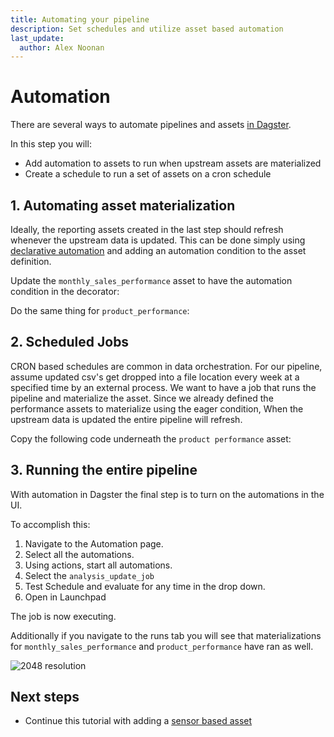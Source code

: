 ```yaml
---
title: Automating your pipeline
description: Set schedules and utilize asset based automation
last_update:
  author: Alex Noonan
---
```


# Automation

There are several ways to automate pipelines and assets [in Dagster](/guides/automate). 

In this step you will:

- Add automation to assets to run when upstream assets are materialized
- Create a schedule to run a set of assets on a cron schedule

## 1. Automating asset materialization 

Ideally, the reporting assets created in the last step should refresh whenever the upstream data is updated. This can be done simply using [declarative automation](/guides/automate/declarative-automation) and adding an automation condition to the asset definition.

Update the `monthly_sales_performance` asset to have the automation condition in the decorator:

<CodeExample filePath="guides/tutorials/etl_tutorial/etl_tutorial/definitions.py" language="python" lineStart="155" lineEnd="209"/>

Do the same thing for `product_performance`:

<CodeExample filePath="guides/tutorials/etl_tutorial/etl_tutorial/definitions.py" language="python" lineStart="216" lineEnd="267"/>

## 2. Scheduled Jobs

CRON based schedules are common in data orchestration. For our pipeline, assume updated csv's get dropped into a file location every week at a specified time by an external process. We want to have a job that runs the pipeline and materialize the asset. Since we already defined the performance assets to materialize using the eager condition, When the upstream data is updated the entire pipeline will refresh. 

Copy the following code underneath the `product performance` asset:

<CodeExample filePath="guides/tutorials/etl_tutorial/etl_tutorial/definitions.py" language="python" lineStart="268" lineEnd="273"/>

## 3. Running the entire pipeline

With automation in Dagster the final step is to turn on the automations in the UI. 

To accomplish this:
1. Navigate to the Automation page.
2. Select all the automations. 
3. Using actions, start all automations. 
4. Select the `analysis_update_job`
5. Test Schedule and evaluate for any time in the drop down. 
6. Open in Launchpad

The job is now executing. 

Additionally if you navigate to the runs tab you will see that materializations for `monthly_sales_performance` and `product_performance` have ran as well. 

   ![2048 resolution](/images/tutorial/etl-tutorial/automation-final.png)

## Next steps

- Continue this tutorial with adding a [sensor based asset](/tutorial/etl-tutorial/07-creating-a-sensor-asset)